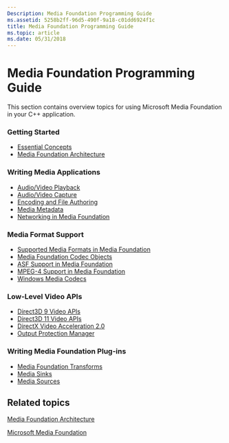 ```yaml
---
Description: Media Foundation Programming Guide
ms.assetid: 5258b2ff-96d5-490f-9a18-c01dd6924f1c
title: Media Foundation Programming Guide
ms.topic: article
ms.date: 05/31/2018
---
```


# Media Foundation Programming Guide

This section contains overview topics for using Microsoft Media Foundation in your C++ application.

### Getting Started

-   [Essential Concepts](media-foundation-programming--essential-concepts.md)
-   [Media Foundation Architecture](media-foundation-architecture.md)

### Writing Media Applications

-   [Audio/Video Playback](audio-video-playback.md)
-   [Audio/Video Capture](audio-video-capture.md)
-   [Encoding and File Authoring](encoding-and-file-authoring.md)
-   [Media Metadata](media-metadata.md)
-   [Networking in Media Foundation](networking-in-media-foundation.md)

### Media Format Support

-   [Supported Media Formats in Media Foundation](supported-media-formats-in-media-foundation.md)
-   [Media Foundation Codec Objects](codecobjects.md)
-   [ASF Support in Media Foundation](asf-support-in-media-foundation.md)
-   [MPEG-4 Support in Media Foundation](mpeg-4-support-in-media-foundation.md)
-   [Windows Media Codecs](windows-media-codecs.md)

### Low-Level Video APIs

-   [Direct3D 9 Video APIs](direct3d-video-apis.md)
-   [Direct3D 11 Video APIs](direct3d-11-video-apis.md)
-   [DirectX Video Acceleration 2.0](directx-video-acceleration-2-0.md)
-   [Output Protection Manager](output-protection-manager.md)

### Writing Media Foundation Plug-ins

-   [Media Foundation Transforms](media-foundation-transforms.md)
-   [Media Sinks](media-sinks.md)
-   [Media Sources](media-sources.md)

## Related topics

<dl> <dt>

[Media Foundation Architecture](media-foundation-architecture.md)
</dt> <dt>

[Microsoft Media Foundation](microsoft-media-foundation-sdk.md)
</dt> </dl>

 

 




